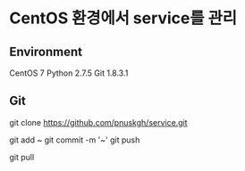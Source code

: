 # CentOS 환경에서 service를 관리

## Environment

CentOS 7
Python 2.7.5
Git 1.8.3.1

## Git
git clone https://github.com/pnuskgh/service.git

git add ~
git commit -m '~'
git push

git pull

